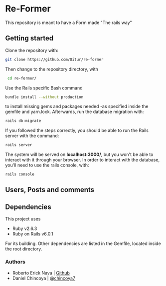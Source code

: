 # Re-Former

This repository is meant to have a Form made "The rails way" 

## Getting started

Clone the repository with:

```bash
git clone https://github.com/Oitur/re-former
```

Then change to the repository directory, with

```bash
 cd re-former/
```
Use the Rails specific Bash command
```bash
bundle install --without production
```
to install missing gems and packages needed -as specified inside the gemfile and yarn.lock. Afterwards, run the database migration with:

```bash
rails db:migrate
```

If you followed the steps correctly, you should be able to run the Rails server with the command:
```bash
rails server
```
The system will be served on **localhost:3000/**, but you won't be able to interact with it through your browser. 
In order to interact with the database, you'll need to use the rails console, with:
```bash
rails console
```
## Users, Posts and comments


## Dependencies

This project uses 
- Ruby v2.6.3
- Ruby on Rails v6.0.1

For its building. Other dependencies are listed in the Gemfile, located inside the root directory.  

### Authors

- Roberto Erick Nava | [Github](https://github.com/Oitur/re-former)
- Daniel Chincoya    | [@chincoya7](https://twitter.com/chincoya7)